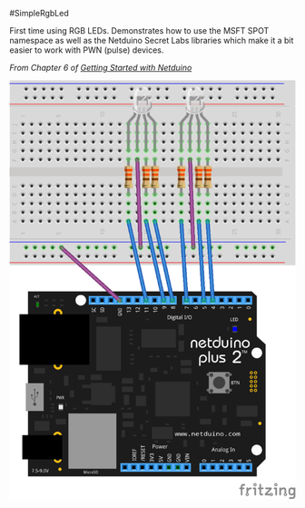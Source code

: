 #SimpleRgbLed

First time using RGB LEDs. Demonstrates how to use the MSFT SPOT namespace as well as the Netduino Secret Labs libraries which make it a bit easier to work with PWN (pulse) devices.

*From Chapter 6 of [Getting Started with Netduino](http://www.amazon.com/Getting-Started-Netduino-Chris-Walker-ebook/dp/B007AU3D2U)*

![SimpleRgbLed.png](SimpleRgbLed.png)
